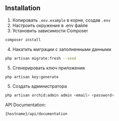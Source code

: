 Installation
------------

1. Копировать ``.env.example`` в корне, создав ``.env``
2. Настроить окружение в .env файле
3. Установить зависимости Composer
``` bash
composer install
```
4. Накатить миграции с заполненными данными
```bash
php artisan migrate:fresh --seed
```
5. Сгенерировать ключ приложения
```bash
php artisan key:generate
```
5. Создать администратора
```bash
php artisan orchid:admin admin <email> <password>
```

API Documentation:
```bash
{hostname}/api/documentation
```